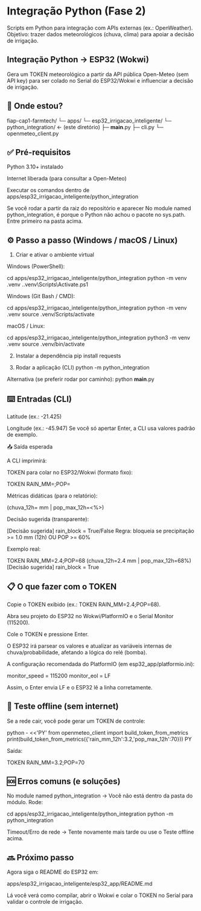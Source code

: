 # Integração Python (Fase 2)

Scripts em Python para integração com APIs externas (ex.: OpenWeather).  
Objetivo: trazer dados meteorológicos (chuva, clima) para apoiar a decisão de irrigação.

## Integração Python → ESP32 (Wokwi)

Gera um TOKEN meteorológico a partir da API pública Open-Meteo (sem API key) para ser colado no Serial do ESP32/Wokwi e influenciar a decisão de irrigação.

## 📁 Onde estou?
fiap-cap1-farmtech/
└─ apps/
   └─ esp32_irrigacao_inteligente/
      └─ python_integration/   ← (este diretório)
         ├─ __main__.py
         ├─ cli.py
         └─ openmeteo_client.py

## ✅ Pré-requisitos

Python 3.10+ instalado

Internet liberada (para consultar a Open-Meteo)

Executar os comandos dentro de apps/esp32_irrigacao_inteligente/python_integration

Se você rodar a partir da raiz do repositório e aparecer No module named python_integration, é porque o Python não achou o pacote no sys.path. Entre primeiro na pasta acima.

## ⚙️ Passo a passo (Windows / macOS / Linux)
1) Criar e ativar o ambiente virtual

Windows (PowerShell):

cd apps/esp32_irrigacao_inteligente/python_integration
python -m venv .venv
.\.venv\Scripts\Activate.ps1


Windows (Git Bash / CMD):

cd apps/esp32_irrigacao_inteligente/python_integration
python -m venv .venv
source .venv/Scripts/activate


macOS / Linux:

cd apps/esp32_irrigacao_inteligente/python_integration
python3 -m venv .venv
source .venv/bin/activate

2) Instalar a dependência
pip install requests

3) Rodar a aplicação (CLI)
python -m python_integration


Alternativa (se preferir rodar por caminho):
python __main__.py

## ⌨️ Entradas (CLI)

Latitude (ex.: -21.425)

Longitude (ex.: -45.947)
Se você só apertar Enter, a CLI usa valores padrão de exemplo.

📤 Saída esperada

A CLI imprimirá:

TOKEN para colar no ESP32/Wokwi (formato fixo):

TOKEN RAIN_MM=<float>;POP=<int>


Métricas didáticas (para o relatório):

(chuva_12h=<mm> mm | pop_max_12h=<%>)


Decisão sugerida (transparente):

[Decisão sugerida] rain_block = True/False
Regra: bloqueia se precipitação >= 1.0 mm (12h) OU POP >= 60%


Exemplo real:

TOKEN RAIN_MM=2.4;POP=68
(chuva_12h=2.4 mm | pop_max_12h=68%)
[Decisão sugerida] rain_block = True

## 📋 O que fazer com o TOKEN

Copie o TOKEN exibido (ex.: TOKEN RAIN_MM=2.4;POP=68).

Abra seu projeto do ESP32 no Wokwi/PlatformIO e o Serial Monitor (115200).

Cole o TOKEN e pressione Enter.

O ESP32 irá parsear os valores e atualizar as variáveis internas de chuva/probabilidade, afetando a lógica do relé (bomba).

A configuração recomendada do PlatformIO (em esp32_app/platformio.ini):

monitor_speed = 115200
monitor_eol   = LF


Assim, o Enter envia LF e o ESP32 lê a linha corretamente.

## 🧪 Teste offline (sem internet)

Se a rede cair, você pode gerar um TOKEN de controle:

python - <<'PY'
from openmeteo_client import build_token_from_metrics
print(build_token_from_metrics({'rain_mm_12h':3.2,'pop_max_12h':70}))
PY


Saída:

TOKEN RAIN_MM=3.2;POP=70

## 🆘 Erros comuns (e soluções)

No module named python_integration
→ Você não está dentro da pasta do módulo. Rode:

cd apps/esp32_irrigacao_inteligente/python_integration
python -m python_integration


Timeout/Erro de rede
→ Tente novamente mais tarde ou use o Teste offline acima.

## 🔜 Próximo passo

Agora siga o README do ESP32 em:

apps/esp32_irrigacao_inteligente/esp32_app/README.md


Lá você verá como compilar, abrir o Wokwi e colar o TOKEN no Serial para validar o controle de irrigação.
